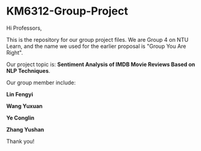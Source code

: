 # KM6312-Group-Project

Hi Professors, 

This is the repository for our group project files. We are Group 4 on NTU Learn, and the name we used for the earlier proposal is "Group You Are Right".

Our project topic is: **Sentiment Analysis of IMDB Movie Reviews Based on NLP Techniques**.

Our group member include:

**Lin Fengyi**

**Wang Yuxuan**

**Ye Conglin**

**Zhang Yushan**



Thank you!
